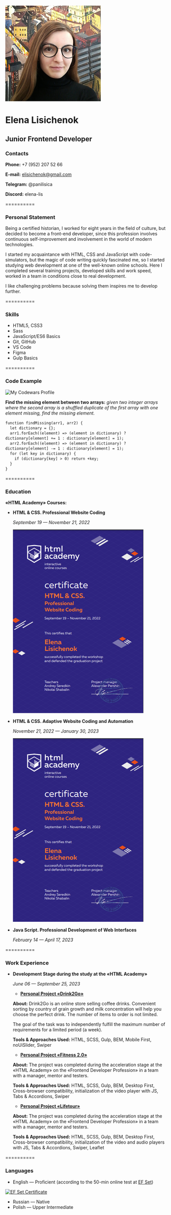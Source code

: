 ![Elena Lisichenok](./img/cv__photo.jpg)

# Elena Lisichenok

## Junior Frontend Developer

### Contacts

**Phone:** +7 (952) 207 52 66


**E-mail:** elisichenok@gmail.com


**Telegram:** @panilisica


**Discord:** elena-lis


==========


### Personal Statement

Being a certified historian, I worked for eight years in the field of culture, but decided to become a front-end developer, since this profession involves continuous self-improvement and involvement in the world of modern technologies.


I started my acquaintance with HTML, CSS and JavaScript with code-simulators, but the magic of code writing quickly fascinated me, so I started studying web development at one of the well-known online schools. Here I completed several training projects, developed skills and work speed, worked in a team in conditions close to real development.


I like challenging problems because solving them inspires me to develop further.


==========


### Skills

* HTML5, CSS3
* Sass
* JavaScript/ES6 Basics
* Git, GitHub
* VS Code
* Figma
* Gulp Basics


==========


### Code Example

![My Codewars Profile](https://www.codewars.com/users/lena-lis/badges/large "My Codewars Profile Badge")

**Find the missing element between two arrays:** *given two integer arrays where the second array is a shuffled duplicate of the first array with one element missing, find the missing element.*

```
function findMissing(arr1, arr2) {
  let dictionary = {};
  arr1.forEach((element) => (element in dictionary) ? dictionary[element] += 1 : dictionary[element] = 1);
  arr2.forEach((element) => (element in dictionary) ? dictionary[element] -= 1 : dictionary[element] = 1);
  for (let key in dictionary) {
    if (dictionary[key] > 0) return +key;
  }
}
```

==========


### Education


**«HTML Academy» Courses:**

* **HTML & CSS. Professional Website Coding**

    _September 19 — November 21, 2022_

    ![Certificate of the «HTML & CSS. Professional Website Coding» course](./img/certificate_html_css.png)


* **HTML & CSS. Adaptive Website Coding and Automation**

    _November 21, 2022 — January 30, 2023_

    ![Certificate of the «HTML & CSS. Adaptive Website Coding and Automation» course](./img/certificate_html_css.png)


* **Java Script. Professional Development of Web Interfaces**

    _February 14 — April 17, 2023_


==========


### Work Experience

* **Development Stage during the study at the «HTML Academy»**

    _June 06 — September 25, 2023_

    + **[Personal Project «Drink2Go»](https://lena-lis.github.io/Drink2Go/build/)**

    __About:__ Drink2Go is an online store selling coffee drinks. Convenient sorting by country of grain growth and milk concentration will help you choose the perfect drink. The number of items to order is not limited.

    The goal of the task was to independently fulfill the maximum number of requirements for a limited period (a week).


    __Tools & Approaches Used:__ HTML, SCSS, Gulp, BEM, Mobile First, noUiSlider, Swiper


    + **[Personal Project «Fitness 2.0»](https://lena-lis.github.io/fitness_2.0/build/)**

    __About:__ The project was completed during the acceleration stage at the «HTML Academy» on the «Frontend Developer Profession» in a team with a manager, mentor and testers.


    __Tools & Approaches Used:__ HTML, SCSS, Gulp, BEM, Desktop First, Cross-browser compatibility, initialization of the video player with JS, Tabs & Accordions, Swiper

    
    + **[Personal Project «Lifetour»](https://lena-lis.github.io/travels/build/)**

    __About:__ The project was completed during the acceleration stage at the «HTML Academy» on the «Frontend Developer Profession» in a team with a manager, mentor and testers.


    __Tools & Approaches Used:__ HTML, SCSS, Gulp, BEM, Desktop First, Cross-browser compatibility, initialization of the video and audio players with JS, Tabs & Accordions, Swiper, Leaflet


==========


### Languages


* English — Proficient (according to the 50-min online test at [EF Set](https://www.efset.org/ef-set-50/))


[![EF Set Certificate](https://cdn.efset.org/efset-widget/img/certificate_75.png)](https://www.efset.org/cert/a34Ldx)
* Russian — Native
* Polish — Upper Intermediate

